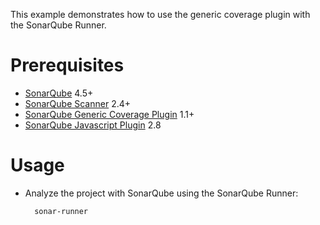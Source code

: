 This example demonstrates how to use the generic coverage plugin with the SonarQube Runner.

Prerequisites
=============
* [SonarQube](http://www.sonarsource.org/downloads/) 4.5+
* [SonarQube Scanner](http://docs.sonarqube.org/display/SONAR/Analyzing+with+SonarQube+Scanner) 2.4+
* [SonarQube Generic Coverage Plugin](http://docs.sonarqube.org/display/PLUG/Generic+Test+Coverage) 1.1+
* [SonarQube Javascript Plugin](http://docs.sonarqube.org/display/PLUG/JavaScript+Plugin) 2.8

Usage
=====
* Analyze the project with SonarQube using the SonarQube Runner:

        sonar-runner
